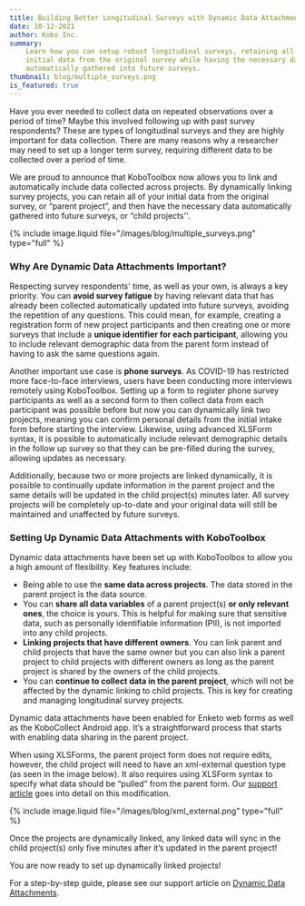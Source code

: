 ```yaml
---
title: Building Better Longitudinal Surveys with Dynamic Data Attachments
date: 10-12-2021
author: Kobo Inc.
summary:
    Learn how you can setup robust longitudinal surveys, retaining all of your
    initial data from the original survey while having the necessary data
    automatically gathered into future surveys.
thumbnail: blog/multiple_surveys.png
is_featured: true
---
```


Have you ever needed to collect data on repeated observations over a period of
time? Maybe this involved following up with past survey respondents? These are
types of longitudinal surveys and they are highly important for data collection.
There are many reasons why a researcher may need to set up a longer term survey,
requiring different data to be collected over a period of time.

We are proud to announce that KoboToolbox now allows you to link and
automatically include data collected across projects. By dynamically linking
survey projects, you can retain all of your initial data from the original
survey, or “parent project”, and then have the necessary data automatically
gathered into future surveys, or “child projects''.

{% include image.liquid file="/images/blog/multiple_surveys.png" type="full" %}

### Why Are Dynamic Data Attachments Important?

Respecting survey respondents' time, as well as your own, is always a key
priority. You can **avoid survey fatigue** by having relevant data that has
already been collected automatically updated into future surveys, avoiding the
repetition of any questions. This could mean, for example, creating a
registration form of new project participants and then creating one or more
surveys that include a **unique identifier for each participant**, allowing you
to include relevant demographic data from the parent form instead of having to
ask the same questions again.

Another important use case is **phone surveys**. As COVID-19 has restricted more
face-to-face interviews, users have been conducting more interviews remotely
using KoboToolbox. Setting up a form to register phone survey participants as
well as a second form to then collect data from each participant was possible
before but now you can dynamically link two projects, meaning you can confirm
personal details from the initial intake form before starting the interview.
Likewise, using advanced XLSForm syntax, it is possible to automatically include
relevant demographic details in the follow up survey so that they can be
pre-filled during the survey, allowing updates as necessary.

Additionally, because two or more projects are linked dynamically, it is
possible to continually update information in the parent project and the same
details will be updated in the child project(s) minutes later. All survey
projects will be completely up-to-date and your original data will still be
maintained and unaffected by future surveys.

### Setting Up Dynamic Data Attachments with KoboToolbox

Dynamic data attachments have been set up with KoboToolbox to allow you a high
amount of flexibility. Key features include:

-   Being able to use the **same data across projects**. The data stored in the
    parent project is the data source.
-   You can **share all data variables** of a parent project(s) **or only
    relevant ones**, the choice is yours. This is helpful for making sure that
    sensitive data, such as personally identifiable information (PII), is not
    imported into any child projects.
-   **Linking projects that have different owners**. You can link parent and
    child projects that have the same owner but you can also link a parent
    project to child projects with different owners as long as the parent
    project is shared by the owners of the child projects.
-   You can **continue to collect data in the parent project**, which will not
    be affected by the dynamic linking to child projects. This is key for
    creating and managing longitudinal survey projects.

Dynamic data attachments have been enabled for Enketo web forms as well as the
KoboCollect Android app. It’s a straightforward process that starts with
enabling data sharing in the parent project.

When using XLSForms, the parent project form does not require edits, however,
the child project will need to have an xml-external question type (as seen in
the image below). It also requires using XLSForm syntax to specify what data
should be “pulled” from the parent form. Our
[support article](https://support.kobotoolbox.org/dynamic_data_attachment.html)
goes into detail on this modification.

{% include image.liquid file="/images/blog/xml_external.png" type="full" %}

Once the projects are dynamically linked, any linked data will sync in the child
project(s) only five minutes after it’s updated in the parent project!

You are now ready to set up dynamically linked projects!

For a step-by-step guide, please see our support article on
[Dynamic Data Attachments](https://support.kobotoolbox.org/dynamic_data_attachment.html).
